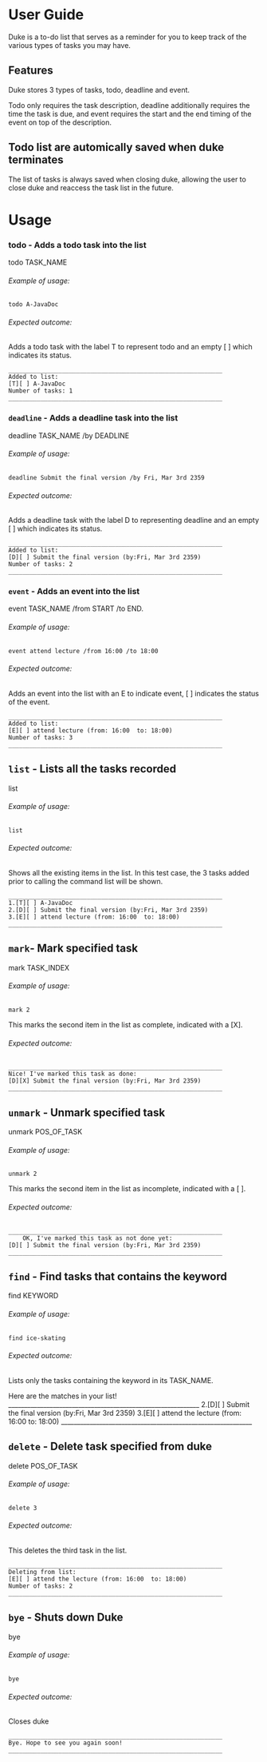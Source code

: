 
# User Guide

Duke is a to-do list that serves as a reminder for you to keep track of the various types of tasks you may have.

## Features

Duke stores 3 types of tasks, todo, deadline and event.

Todo only requires the task description, deadline additionally requires the time the task is due, and event requires the start and the end timing of the event on top of the description.

## Todo list are automically saved when duke terminates

The list of tasks is always saved when closing duke, allowing the user to close duke and reaccess the task list in the future.

# Usage

### todo - Adds a todo task into the list

todo TASK_NAME

###### Example of usage:

`todo A-JavaDoc`

###### Expected outcome:

Adds a todo task with the label T to represent todo and an empty [ ] which indicates its status.

    ____________________________________________________________
    Added to list:
    [T][ ] A-JavaDoc
    Number of tasks: 1
    ____________________________________________________________


### `deadline` - Adds a deadline task into the list

deadline TASK_NAME /by DEADLINE

###### Example of usage:

`deadline Submit the final version /by Fri, Mar 3rd 2359`

###### Expected outcome:

Adds a deadline task with the label D to representing deadline and an empty [ ] which indicates its status.

    ____________________________________________________________
    Added to list:
    [D][ ] Submit the final version (by:Fri, Mar 3rd 2359)
    Number of tasks: 2
    ____________________________________________________________

### `event` - Adds an event into the list
event TASK_NAME /from START /to END.

###### Example of usage:

`event attend lecture /from 16:00 /to 18:00`

###### Expected outcome:

Adds an event into the list with an E to indicate event, [ ] indicates the status of the event.


    ____________________________________________________________
    Added to list:
    [E][ ] attend lecture (from: 16:00  to: 18:00)
    Number of tasks: 3
    ____________________________________________________________

## `list` - Lists all the tasks recorded

list

###### Example of usage:

`list`

###### Expected outcome:

Shows all the existing items in the list. In this test case, the 3 tasks added prior to calling the command list will be shown.

    ____________________________________________________________
    1.[T][ ] A-JavaDoc
    2.[D][ ] Submit the final version (by:Fri, Mar 3rd 2359)
    3.[E][ ] attend lecture (from: 16:00  to: 18:00)
    ____________________________________________________________

## `mark`- Mark specified task

mark TASK_INDEX

###### Example of usage:

`mark 2`

This marks the second item in the list as complete, indicated with a [X].

###### Expected outcome:

    ____________________________________________________________
    Nice! I've marked this task as done:
    [D][X] Submit the final version (by:Fri, Mar 3rd 2359)
    ____________________________________________________________

## `unmark` - Unmark specified task

unmark POS_OF_TASK

###### Example of usage:

`unmark 2`

This marks the second item in the list as incomplete, indicated with a [ ].

###### Expected outcome:

    ____________________________________________________________
        OK, I've marked this task as not done yet:
    [D][ ] Submit the final version (by:Fri, Mar 3rd 2359)
    ____________________________________________________________

## `find` - Find tasks that contains the keyword

find KEYWORD

###### Example of usage:

`find ice-skating`

###### Expected outcome:

Lists only the tasks containing the keyword in its TASK_NAME.

Here are the matches in your list!
    ____________________________________________________________
    2.[D][ ] Submit the final version (by:Fri, Mar 3rd 2359)
    3.[E][ ] attend the lecture (from: 16:00  to: 18:00)
    ____________________________________________________________

## `delete` - Delete task specified from duke

delete POS_OF_TASK

###### Example of usage:

`delete 3`

###### Expected outcome:

This deletes the third task in the list.

    ____________________________________________________________
    Deleting from list:
    [E][ ] attend the lecture (from: 16:00  to: 18:00)
    Number of tasks: 2
    ____________________________________________________________

## `bye` - Shuts down Duke

bye

###### Example of usage:

`bye`

###### Expected outcome:

Closes duke

    ____________________________________________________________
    Bye. Hope to see you again soon!
    ____________________________________________________________
